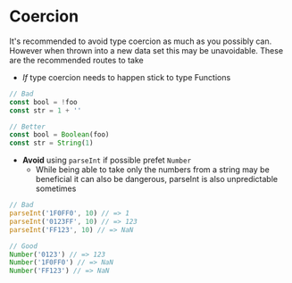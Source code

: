 # Coercion

It's recommended to avoid type coercion as much as you possibly can. However when thrown into a new data set this may be unavoidable. These are the recommended routes to take

- _If_ type coercion needs to happen stick to type Functions
```js
// Bad
const bool = !foo
const str = 1 + ''

// Better
const bool = Boolean(foo)
const str = String(1)
```

- **Avoid** using `parseInt` if possible prefet `Number`
  - While being able to take only the numbers from a string may be beneficial it can also be dangerous, parseInt is also unpredictable sometimes
```js
// Bad
parseInt('1F0FF0', 10) // => 1
parseInt('0123FF', 10) // => 123
parseInt('FF123', 10) // => NaN

// Good
Number('0123') // => 123
Number('1F0FF0') // => NaN
Number('FF123') // => NaN
```
